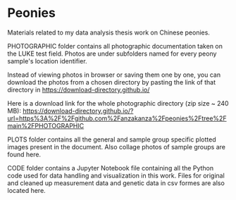 # Peonies
Materials related to my data analysis thesis work on Chinese peonies.

PHOTOGRAPHIC folder contains all photographic documentation taken on the LUKE test field.
Photos are under subfolders named for every peony sample's location identifier.

Instead of viewing photos in browser or saving them one by one, you can download the photos from a chosen directory by pasting the link of that directory in https://download-directory.github.io/

Here is a download link for the whole photographic directory (zip size ~ 240 MB):
https://download-directory.github.io/?url=https%3A%2F%2Fgithub.com%2Fanzakanza%2Fpeonies%2Ftree%2Fmain%2FPHOTOGRAPHIC

PLOTS folder contains all the general and sample group specific plotted images present in the document.
Also collage photos of sample groups are found here.

CODE folder contains a Jupyter Notebook file containing all the Python code used for data handling and visualization in this work.
Files for original and cleaned up measurement data and genetic data in csv formes are also located here.
